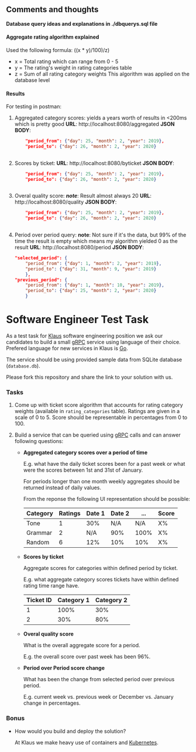 ## Comments and thoughts

**Database query ideas and explanations in ./dbquerys.sql file**

#### Aggregate rating algorithm explained

Used the following formula: 
    ((x * y)/100)/z)
* x = Total rating which can range from 0 - 5
* y = The rating's weight in rating categories table
* z = Sum of all rating category weights
This algorithm was applied on the database level

#### Results

For testing in postman:

1. Aggregated category scores:
    yields a years worth of results in <200ms which is pretty good
    **URL**: http://localhost:8080/aggregated
    **JSON BODY**:
    ```json
        "period_from": {"day": 25, "month": 2, "year": 2019},
        "period_to": {"day": 26, "month": 2, "year": 2020}
        
2. Scores by ticket:
    **URL**: http://localhost:8080/byticket
    **JSON BODY**:
    ```json
        "period_from": {"day": 25, "month": 2, "year": 2019},
        "period_to": {"day": 26, "month": 2, "year": 2020}
        
3. Overal quality score:
    ***note***: Result almost always 20
    **URL**: http://localhost:8080/quality
    **JSON BODY**:
    ```json
        "period_from": {"day": 25, "month": 2, "year": 2019},
        "period_to": {"day": 26, "month": 2, "year": 2020}
        
4. Period over period query:
    **note**: Not sure if it's the data, but 99% of the time the result is empty which means my algorithm yielded 0 as the result
    **URL**: http://localhost:8080/period
    **JSON BODY**:
    ```json
    "selected_period": {
        "period_from": {"day": 1, "month": 2, "year": 2019},
        "period_to": {"day": 31, "month": 9, "year": 2019}
        },
    "previous_period": {
        "period_from": {"day": 1, "month": 10, "year": 2019},
        "period_to": {"day": 25, "month": 2, "year": 2020}
        }

# Software Engineer Test Task

As a test task for [Klaus](https://www.klausapp.com) software engineering position we ask our candidates to build a small [gRPC](https://grpc.io) service using language of their choice. Prefered language for new services in Klaus is [Go](https://golang.org).

The service should be using provided sample data from SQLite database (`database.db`).

Please fork this repository and share the link to your solution with us.

### Tasks

1. Come up with ticket score algorithm that accounts for rating category weights (available in `rating_categories` table). Ratings are given in a scale of 0 to 5. Score should be representable in percentages from 0 to 100. 

2. Build a service that can be queried using [gRPC](https://grpc.io/docs/tutorials/basic/go/) calls and can answer following questions:

    * **Aggregated category scores over a period of time**
    
        E.g. what have the daily ticket scores been for a past week or what were the scores between 1st and 31st of January.

        For periods longer than one month weekly aggregates should be returned instead of daily values.

        From the reponse the following UI representation should be possible:

        | Category | Ratings | Date 1 | Date 2 | ... | Score |
        |----|----|----|----|----|----|
        | Tone | 1 | 30% | N/A | N/A | X% |
        | Grammar | 2 | N/A | 90% | 100% | X% |
        | Random | 6 | 12% | 10% | 10% | X% |

    * **Scores by ticket**

        Aggregate scores for categories within defined period by ticket.

        E.g. what aggregate category scores tickets have within defined rating time range have.

        | Ticket ID | Category 1 | Category 2 |
        |----|----|----|
        | 1   |  100%  |  30%  |
        | 2   |  30%  |  80%  |

    * **Overal quality score**

        What is the overall aggregate score for a period.

        E.g. the overall score over past week has been 96%.

    * **Period over Period score change**

        What has been the change from selected period over previous period.

        E.g. current week vs. previous week or December vs. January change in percentages.


### Bonus

* How would you build and deploy the solution?

    At Klaus we make heavy use of containers and [Kubernetes](https://kubernetes.io).